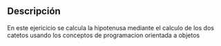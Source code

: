 ## Descripción
En este ejericicio se calcula la hipotenusa mediante el calculo de los dos catetos
usando los conceptos de programacion orientada a objetos
